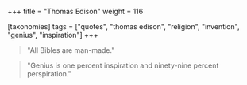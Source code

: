 +++
title = "Thomas Edison"
weight = 116

[taxonomies]
tags = ["quotes", "thomas edison", "religion", "invention", "genius",
"inspiration"]
+++

> "All Bibles are man-made."

> "Genius is one percent inspiration and ninety-nine percent perspiration."

